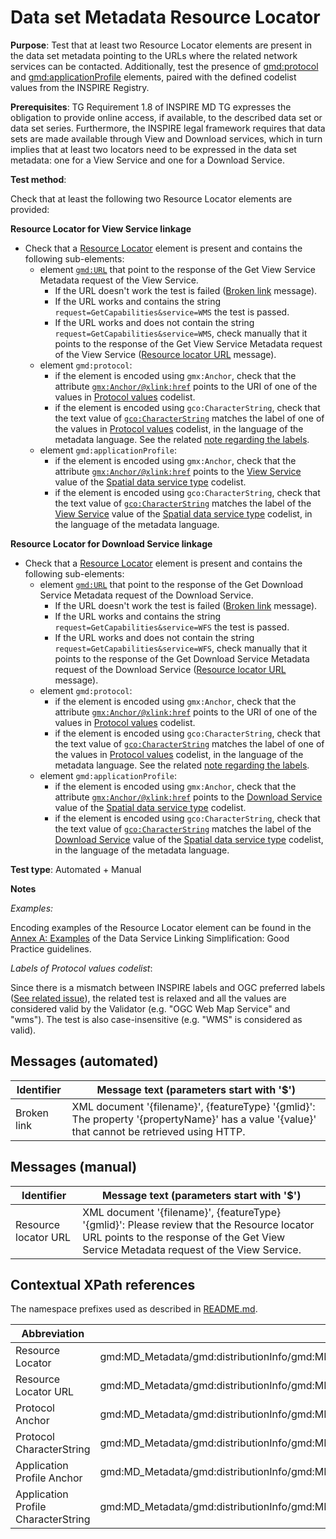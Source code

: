 # Data set Metadata Resource Locator

**Purpose**: Test that at least two Resource Locator elements are present in the data set metadata pointing to the URLs where the related network services can be contacted. Additionally, test the presence of <gmd:protocol> and <gmd:applicationProfile> elements, paired with the defined codelist values from the INSPIRE Registry. 

**Prerequisites**: TG Requirement 1.8 of INSPIRE MD TG expresses the obligation to provide online access, if available, to the described data set or data set series. Furthermore, the INSPIRE legal framework requires that data sets are made available through View and Download services, which in turn implies that at least two locators need to be expressed in the data set metadata: one for a View Service and one for a Download Service.

**Test method**:

Check that at least the following two Resource Locator elements are provided:

**Resource Locator for View Service linkage**

* Check that a [Resource Locator](#ResourceLocator) element is present and contains the following sub-elements:
  * element [`gmd:URL`](#ResourceLocatorURL) that point to the response of the Get View Service Metadata request of the View Service.
    * If the URL doesn't work the test is failed ([Broken link](#brokenLink) message).
    * If the URL works and contains the string `request=GetCapabilities&service=WMS` the test is passed.
    * If the URL works and does not contain the string `request=GetCapabilities&service=WMS`, check manually that it points to the response of the Get View Service Metadata request of the View Service ([Resource locator URL](#resourcelocatorurlcheck) message). 
  * element `gmd:protocol`:
    * if the element is encoded using `gmx:Anchor`, check that the attribute [`gmx:Anchor/@xlink:href`](#protocolanchor) points to the URI of one of the values in [Protocol values](https://inspire.ec.europa.eu/metadata-codelist/ProtocolValue) codelist.
    * if the element is encoded using `gco:CharacterString`, check that the text value of [`gco:CharacterString`](#protocolstring) matches the label of one of the values in [Protocol values](https://inspire.ec.europa.eu/metadata-codelist/ProtocolValue) codelist, in the language of the metadata language. See the related [note regarding the labels](#labelnote).
  * element `gmd:applicationProfile`:
    * if the element is encoded using `gmx:Anchor`, check that the attribute [`gmx:Anchor/@xlink:href`](#appproanchor) points to the [View Service](https://inspire.ec.europa.eu/metadata-codelist/SpatialDataServiceType/view) value of the [Spatial data service type](https://inspire.ec.europa.eu/metadata-codelist/SpatialDataServiceType/) codelist.
    * if the element is encoded using `gco:CharacterString`, check that the text value of [`gco:CharacterString`](#appprostring) matches the label of the [View Service](https://inspire.ec.europa.eu/metadata-codelist/SpatialDataServiceType/view) value of the [Spatial data service type](https://inspire.ec.europa.eu/metadata-codelist/SpatialDataServiceType/) codelist, in the language of the metadata language.


**Resource Locator for Download Service linkage**

* Check that a [Resource Locator](#ResourceLocator) element is present and contains the following sub-elements:
  * element [`gmd:URL`](#ResourceLocatorURL) that point to the response of the Get Download Service Metadata request of the Download Service.
    * If the URL doesn't work the test is failed ([Broken link](#brokenLink) message).
    * If the URL works and contains the string `request=GetCapabilities&service=WFS` the test is passed.
    * If the URL works and does not contain the string `request=GetCapabilities&service=WFS`, check manually that it points to the response of the Get Download Service Metadata request of the Download Service ([Resource locator URL](#resourcelocatorurlcheck) message). 
  * element `gmd:protocol`:
    * if the element is encoded using `gmx:Anchor`, check that the attribute [`gmx:Anchor/@xlink:href`](#protocolanchor) points to the URI of one of the values in [Protocol values](https://inspire.ec.europa.eu/metadata-codelist/ProtocolValue) codelist.
    * if the element is encoded using `gco:CharacterString`, check that the text value of [`gco:CharacterString`](#protocolstring) matches the label of one of the values in [Protocol values](https://inspire.ec.europa.eu/metadata-codelist/ProtocolValue) codelist, in the language of the metadata language. See the related [note regarding the labels](#labelnote).
  * element `gmd:applicationProfile`:
    * if the element is encoded using `gmx:Anchor`, check that the attribute [`gmx:Anchor/@xlink:href`](#appproanchor) points to the [Download Service](https://inspire.ec.europa.eu/metadata-codelist/SpatialDataServiceType/download) value of the [Spatial data service type](https://inspire.ec.europa.eu/metadata-codelist/SpatialDataServiceType/) codelist.
    * if the element is encoded using `gco:CharacterString`, check that the text value of [`gco:CharacterString`](#appprostring) matches the label of the [Download Service](https://inspire.ec.europa.eu/metadata-codelist/SpatialDataServiceType/download) value of the [Spatial data service type](https://inspire.ec.europa.eu/metadata-codelist/SpatialDataServiceType/) codelist, in the language of the metadata language.



**Test type**: Automated + Manual

**Notes**

_Examples:_

Encoding examples of the Resource Locator element can be found in the [Annex A: Examples](https://github.com/INSPIRE-MIF/gp-data-service-linking-simplification/blob/main/good-practice/data-service-linking-simplification-spec.md#annex-a-examples-) of the Data Service Linking Simplification: Good Practice guidelines.

<a name="labelnote"></a>_Labels of _Protocol values_ codelist_:

Since there is a mismatch between INSPIRE labels and OGC preferred labels ([See related issue](https://github.com/INSPIRE-MIF/gp-data-service-linking-simplification/issues/68)), the related test is relaxed and all the values are considered valid by the Validator (e.g. "OGC Web Map Service" and "wms"). The test is also case-insensitive (e.g. "WMS" is considered as valid).



## Messages (automated)

Identifier  |  Message text (parameters start with '$')
---------------------------------------------------------- | -------------------------------------------------------------------------
Broken link <a name="brokenLink"/> | XML document '{filename}', {featureType} '{gmlid}': The property '{propertyName}' has a value '{value}' that cannot be retrieved using HTTP.


## Messages (manual)

Identifier  |  Message text (parameters start with '$')
---------------------------------------------------------- | -------------------------------------------------------------------------
Resource locator URL<a name="resourcelocatorurlcheck"/> | XML document '{filename}', {featureType} '{gmlid}': Please review that the Resource locator URL points to the response of the Get View Service Metadata request of the View Service.


## Contextual XPath references

The namespace prefixes used as described in [README.md](./README.md#namespaces).

Abbreviation                                               |  XPath expression                     |Multiplicity  
---------------------------------------------------------- | ------------------------------------- | -------------
<a name="ResourceLocator"></a> Resource Locator | gmd:MD_Metadata/gmd:distributionInfo/gmd:MD_Distribution/gmd:transferOptions/gmd:MD_DigitalTransferOptions/gmd:onLine/gmd:CI_OnlineResource |  0..*
<a name="ResourceLocatorURL"></a> Resource Locator URL | gmd:MD_Metadata/gmd:distributionInfo/gmd:MD_Distribution/gmd:transferOptions/gmd:MD_DigitalTransferOptions/gmd:onLine/gmd:CI_OnlineResource/gmd:linkage/gmd:URL |  1
<a name="protocolanchor"></a> Protocol Anchor | gmd:MD_Metadata/gmd:distributionInfo/gmd:MD_Distribution/gmd:transferOptions/gmd:MD_DigitalTransferOptions/gmd:onLine/gmd:CI_OnlineResource/gmd:protocol/gmx:Anchor/@xlink:href |  0..1
<a name="protocolstring"></a> Protocol CharacterString | gmd:MD_Metadata/gmd:distributionInfo/gmd:MD_Distribution/gmd:transferOptions/gmd:MD_DigitalTransferOptions/gmd:onLine/gmd:CI_OnlineResource/gmd:protocol/gco:CharacterString |  0..1
<a name="appproanchor"></a> Application Profile Anchor | gmd:MD_Metadata/gmd:distributionInfo/gmd:MD_Distribution/gmd:transferOptions/gmd:MD_DigitalTransferOptions/gmd:onLine/gmd:CI_OnlineResource/gmd:applicationProfile/gmx:Anchor/@xlink:href |  0..1
<a name="appprostring"></a> Application Profile CharacterString | gmd:MD_Metadata/gmd:distributionInfo/gmd:MD_Distribution/gmd:transferOptions/gmd:MD_DigitalTransferOptions/gmd:onLine/gmd:CI_OnlineResource/gmd:applicationProfile/gco:CharacterString |  0..1